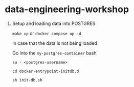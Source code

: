# data-engineering-workshop

1. Setup and loading data into POSTGRES

   `make up` or `docker compose up -d`

   In case that the data is not being loaded

   Go into the `my-postgres-container` bash

   `su - <postgres-username>`

   `cd docker-entrypoint-initdb.d`

   `sh init-db.sh`
